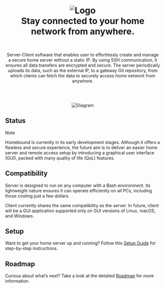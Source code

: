 <h1 align="center">
    <img src="https://github.com/user-attachments/assets/06cc0a10-fc37-4342-b084-6d689e046775" alt="Logo" />
    </br>
    <b>Stay connected to your home network from anywhere.</b>
</h1>

</br>
<p align="center">
Server-Client software that enables user to effortlessly create and manage a secure home server without a static IP. By using SSH communication, it ensures all data transfers are encrypted and secure. The server periodically uploads its data, such as the external IP, to a gateway Git repository, from which clients can fetch the data to securely access home network from anywhere.
</p>

</br>
</br>
<p align="center">
<img src="https://github.com/user-attachments/assets/0c5c8493-ac31-498b-87a4-6cd8871ce0a7" alt="Diagram" />
</p>

## Status

> [!NOTE]
> Homebound is currently in its early development stages. Although it offers a flawless and secure experience, the future aim is to deliver an easier home server and remote access setup by introducing a graphical user interface (GUI), packed with many quality of life (QoL) features.

## Compatibility

Server is designed to run on any computer with a Bash environment. Its lightweight nature ensures it can operate efficiently on all PCs, including those costing just a few dollars.

Client currently shares the same compatibility as the server. In future, client will be a GUI application supported only on GUI versions of Linux, macOS, and Windows.


## Setup

Want to get your home server up and running? Follow this [Setup Guide](SETUPGUIDE.md) for step-by-step instructions.

## Roadmap

Curious about what’s next? Take a look at the detailed [Roadmap](ROADMAP.md) for more information.

    
